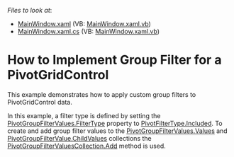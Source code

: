 <!-- default file list -->
*Files to look at*:

* [MainWindow.xaml](./CS/GroupFilter/MainWindow.xaml) (VB: [MainWindow.xaml.vb](./VB/GroupFilter/MainWindow.xaml.vb))
* [MainWindow.xaml.cs](./CS/GroupFilter/MainWindow.xaml.cs) (VB: [MainWindow.xaml.vb](./VB/GroupFilter/MainWindow.xaml.vb))
<!-- default file list end -->
# How to Implement Group Filter for a PivotGridControl


<p>This example demonstrates how to apply custom group filters to PivotGridControl data. </p><p>In this example, a filter type is defined by setting the <a href="http://documentation.devexpress.com/#Silverlight/DevExpressXtraPivotGridPivotGroupFilterValues_FilterTypetopic"><u>PivotGroupFilterValues.FilterType</u></a> property to <a href="http://documentation.devexpress.com/#CoreLibraries/DevExpressXtraPivotGridPivotFilterTypeEnumtopic"><u>PivotFilterType.Included</u></a>. To create and add group filter values to the <a href="http://documentation.devexpress.com/#Silverlight/DevExpressXtraPivotGridPivotGroupFilterValues_Valuestopic"><u>PivotGroupFilterValues.Values</u></a> and <a href="http://documentation.devexpress.com/#Silverlight/DevExpressXtraPivotGridPivotGroupFilterValue_ChildValuestopic"><u>PivotGroupFilterValue.ChildValues</u></a> collections the <a href="http://documentation.devexpress.com/#Silverlight/DevExpressXtraPivotGridPivotGroupFilterValuesCollection_Addtopic"><u>PivotGroupFilterValuesCollection.Add</u></a> method is used.</p>

<br/>


